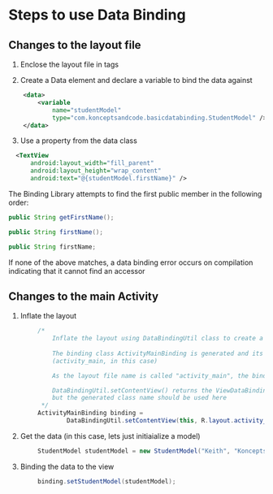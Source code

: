 # Steps to use Data Binding

## Changes to the layout file

1. Enclose the layout file in <layout></layout> tags

2. Create a Data element and declare a variable to bind the data against 
```xml
    <data>
        <variable
            name="studentModel"
            type="com.konceptsandcode.basicdatabinding.StudentModel" />
    </data>
```

3. Use a property from the data class

```xml
  <TextView
      android:layout_width="fill_parent"
      android:layout_height="wrap_content"
      android:text="@{studentModel.firstName}" />
```

The Binding Library attempts to find the first public member in the following order:

```java
public String getFirstName();

public String firstName();

public String firstName;
```

If none of the above matches, a data binding error occurs on compilation indicating that it cannot find an accessor

## Changes to the main Activity

1) Inflate the layout
```java
        /*
            Inflate the layout using DataBindingUtil class to create a binding class instance. 
            
            The binding class ActivityMainBinding is generated and its name is inferred from the layout file name 
            (activity_main, in this case)

            As the layout file name is called "activity_main", the binding class generated is called ActivityMainBinding

            DataBindingUtil.setContentView() returns the ViewDataBinding base class,
            but the generated class name should be used here
         */
        ActivityMainBinding binding =
                DataBindingUtil.setContentView(this, R.layout.activity_main);
```


2) Get the data (in this case, lets just initiaialize a model)

```java
        StudentModel studentModel = new StudentModel("Keith", "Koncepts", 12);
```

3) Binding the data to the view

```java
        binding.setStudentModel(studentModel);
```
